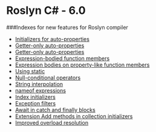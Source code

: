 # Roslyn C# - 6.0

###Indexes for new features for Roslyn compiler
* [Initializers for auto-properties]()
* [Getter-only auto-properties]()
* [Getter-only auto-properties]()
* [Expression-bodied function members]()
* [Expression bodies on property-like function members]()
* [Using static]()
* [Null-conditional operators]()
* [String interpolation]()
* [nameof expressions]()
* [Index initializers]()
* [Exception filters]()
* [Await in catch and finally blocks]()
* [Extension Add methods in collection initializers]()
* [Improved overload resolution]()
